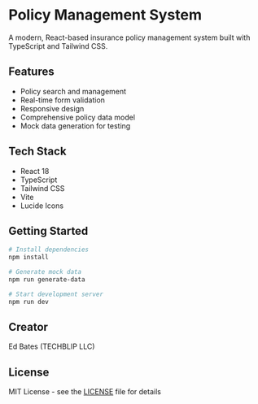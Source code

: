 # Policy Management System

A modern, React-based insurance policy management system built with TypeScript and Tailwind CSS.

## Features

- Policy search and management
- Real-time form validation
- Responsive design
- Comprehensive policy data model
- Mock data generation for testing

## Tech Stack

- React 18
- TypeScript
- Tailwind CSS
- Vite
- Lucide Icons

## Getting Started

```bash
# Install dependencies
npm install

# Generate mock data
npm run generate-data

# Start development server
npm run dev
```

## Creator

Ed Bates (TECHBLIP LLC)

## License

MIT License - see the [LICENSE](LICENSE) file for details
